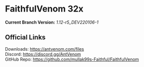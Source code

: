 # FaithfulVenom 32x

**Current Branch Version:** _1.12-r5_DEV220106-1_  

## Official Links

Downloads: https://antvenom.com/files  
Discord: https://discord.gg/AntVenom  
GitHub Repo: https://github.com/mullak99s-Faithful/FaithfulVenom  
